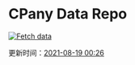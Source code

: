# CPany Data Repo

[![Fetch data](https://github.com/yjl9903/CPany/actions/workflows/fetch.yml/badge.svg)](https://github.com/yjl9903/CPany/actions/workflows/fetch.yml)

<!-- START_SECTION: update_time -->
更新时间：[2021-08-19 00:26](https://www.timeanddate.com/worldclock/fixedtime.html?msg=Fetch+data&iso=20210819T002608&p1=237)
<!-- END_SECTION: update_time -->
